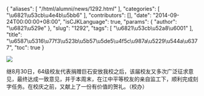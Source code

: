 {
    "aliases": [
        "/html/alumni/news/1292.html"
    ],
    "categories": [
        "\u6821\u53cb\u4e4b\u5bb6"
    ],
    "contributors": [],
    "date": "2014-09-24T00:00:00+08:00",
    "isCJKLanguage": true,
    "params": {
        "author": "\u6821\u529e"
    },
    "slug": "1292",
    "tags": [
        "\u6821\u53cb\u52a8\u6001"
    ],
    "title": "\u6587\u5316\u77f3\u523b\u5b57\u5de5\u4f5c\u987a\u5229\u544a\u6377",
    "toc": true
}

![](https://cdn.tfls.online/mirror/full/75541ebb8afc1e78150e61f16474fadc0861f128.jpg)




  





继8月30日，64级校友代表捐赠巨石安放我校之后，该届校友又多次广泛征求意见，最终达成一致意见，并于本周末，在江中平等校友的亲自监工下，顺利完成刻字任务。在校庆之前，又献上了一份有价值的贺礼。（校办）




  



